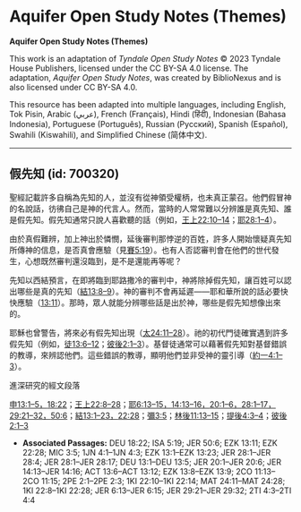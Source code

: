 # Aquifer Open Study Notes (Themes)

**Aquifer Open Study Notes (Themes)**

This work is an adaptation of *Tyndale Open Study Notes* © 2023 Tyndale House Publishers, licensed under the CC BY\-SA 4\.0 license. The adaptation, *Aquifer Open Study Notes*, was created by BiblioNexus and is also licensed under CC BY\-SA 4\.0\.

This resource has been adapted into multiple languages, including English, Tok Pisin, Arabic (عربي), French (Français), Hindi (हिंदी), Indonesian (Bahasa Indonesia), Portuguese (Português), Russian (Русский), Spanish (Español), Swahili (Kiswahili), and Simplified Chinese (简体中文).



--------------------------------

## 假先知 (id: 700320)

聖經記載許多自稱為先知的人，並沒有從神領受權柄，也未真正蒙召。他們假冒神的名說話，彷彿自己是神的代言人。然而，當時的人常常難以分辨誰是真先知、誰是假先知。假先知通常只說人喜歡聽的話（例如，[王上22:10–14](https://ref.ly/1Kgs22:10-1Kgs22:14)；[耶28:1–4](https://ref.ly/Jer28:1-Jer28:4)）。

由於真假難辨，加上神出於憐憫，延後審判那悖逆的百姓，許多人開始懷疑真先知所傳神的信息，是否真會應驗（見[賽5:19](https://ref.ly/Isa5:19)）。也有人否認審判會在他們的世代發生，心想既然審判還沒臨到，是不是還能再等呢？

先知以西結預言，在即將臨到耶路撒冷的審判中，神將除掉假先知，讓百姓可以認出哪些是真的先知（[結13:8–9](https://ref.ly/Ezek13:8-Ezek13:9)）。神的審判不會再延遲——耶和華所說的話必要快快應驗（[13:11](https://ref.ly/Ezek13:11)）。那時，眾人就能分辨哪些話是出於神，哪些是假先知想像出來的。

耶穌也曾警告，將來必有假先知出現（[太24:11–28](https://ref.ly/Matt24:11-Matt24:28)）。祂的初代門徒確實遇到許多假先知（例如，[徒13:6–12](https://ref.ly/Acts13:6-Acts13:12)；[彼後2:1–3](https://ref.ly/2Pet2:1-2Pet2:3)）。基督徒通常可以藉著假先知對基督錯誤的教導，來辨認他們。這些錯誤的教導，顯明他們並非受神的靈引導（[約一4:1–3](https://ref.ly/1John4:1-1John4:3)）。

進深研究的經文段落

[申13:1–5，](https://ref.ly/Deut13:1-Deut13:5)[18:22](https://ref.ly/Deut18:22)；[王上22:8–28](https://ref.ly/1Kgs22:8-1Kgs22:28)；[耶6:13–15，](https://ref.ly/Jer6:13-Jer6:15)[14:13–16，](https://ref.ly/Jer14:13-Jer14:16)[20:1–6，](https://ref.ly/Jer20:1-Jer20:6)[28:1–17，](https://ref.ly/Jer28:1-Jer28:17)[29:21–32，](https://ref.ly/Jer29:21-Jer29:32)[50:6](https://ref.ly/Jer50:6)；[結13:1–23，](https://ref.ly/Ezek13:1-Ezek13:23)[22:28](https://ref.ly/Ezek22:28)；[彌3:5](https://ref.ly/Mic3:5)；[林後11:13–15](https://ref.ly/2Cor11:13-2Cor11:15)；[提後4:3–4](https://ref.ly/2Tim4:3-2Tim4:4)；[彼後2:1–3](https://ref.ly/2Pet2:1-2Pet2:3)

* **Associated Passages:** DEU 18:22; ISA 5:19; JER 50:6; EZK 13:11; EZK 22:28; MIC 3:5; 1JN 4:1–1JN 4:3; EZK 13:1–EZK 13:23; JER 28:1–JER 28:4; JER 28:1–JER 28:17; DEU 13:1–DEU 13:5; JER 20:1–JER 20:6; JER 14:13–JER 14:16; ACT 13:6–ACT 13:12; EZK 13:8–EZK 13:9; 2CO 11:13–2CO 11:15; 2PE 2:1–2PE 2:3; 1KI 22:10–1KI 22:14; MAT 24:11–MAT 24:28; 1KI 22:8–1KI 22:28; JER 6:13–JER 6:15; JER 29:21–JER 29:32; 2TI 4:3–2TI 4:4


